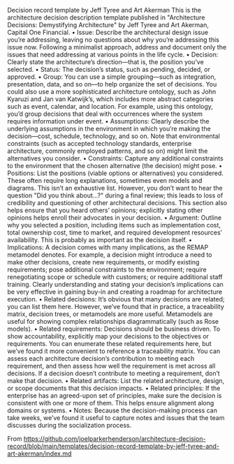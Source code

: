 Decision record template by Jeff Tyree and Art Akerman
This is the architecture decision description template published in "Architecture Decisions: Demystifying Architecture" by Jeff Tyree and Art Akerman, Capital One Financial.
	• Issue: Describe the architectural design issue you’re addressing, leaving no questions about why you’re addressing this issue now. Following a minimalist approach, address and document only the issues that need addressing at various points in the life cycle.
	• Decision: Clearly state the architecture’s direction—that is, the position you’ve selected.
	• Status: The decision’s status, such as pending, decided, or approved.
	• Group: You can use a simple grouping—such as integration, presentation, data, and so on—to help organize the set of decisions. You could also use a more sophisticated architecture ontology, such as John Kyaruzi and Jan van Katwijk’s, which includes more abstract categories such as event, calendar, and location. For example, using this ontology, you’d group decisions that deal with occurrences where the system requires information under event.
	• Assumptions: Clearly describe the underlying assumptions in the environment in which you’re making the decision—cost, schedule, technology, and so on. Note that environmental constraints (such as accepted technology standards, enterprise architecture, commonly employed patterns, and so on) might limit the alternatives you consider.
	• Constraints: Capture any additional constraints to the environment that the chosen alternative (the decision) might pose.
	• Positions: List the positions (viable options or alternatives) you considered. These often require long explanations, sometimes even models and diagrams. This isn’t an exhaustive list. However, you don’t want to hear the question "Did you think about...?" during a final review; this leads to loss of credibility and questioning of other architectural decisions. This section also helps ensure that you heard others’ opinions; explicitly stating other opinions helps enroll their advocates in your decision.
	• Argument: Outline why you selected a position, including items such as implementation cost, total ownership cost, time to market, and required development resources’ availability. This is probably as important as the decision itself.
	• Implications: A decision comes with many implications, as the REMAP metamodel denotes. For example, a decision might introduce a need to make other decisions, create new requirements, or modify existing requirements; pose additional constraints to the environment; require renegotiating scope or schedule with customers; or require additional staff training. Clearly understanding and stating your decision’s implications can be very effective in gaining buy-in and creating a roadmap for architecture execution.
	• Related decisions: It’s obvious that many decisions are related; you can list them here. However, we’ve found that in practice, a traceability matrix, decision trees, or metamodels are more useful. Metamodels are useful for showing complex relationships diagrammatically (such as Rose models).
	• Related requirements: Decisions should be business driven. To show accountability, explicitly map your decisions to the objectives or requirements. You can enumerate these related requirements here, but we’ve found it more convenient to reference a traceability matrix. You can assess each architecture decision’s contribution to meeting each requirement, and then assess how well the requirement is met across all decisions. If a decision doesn’t contribute to meeting a requirement, don’t make that decision.
	• Related artifacts: List the related architecture, design, or scope documents that this decision impacts.
	• Related principles: If the enterprise has an agreed-upon set of principles, make sure the decision is consistent with one or more of them. This helps ensure alignment along domains or systems.
	• Notes: Because the decision-making process can take weeks, we’ve found it useful to capture notes and issues that the team discusses during the socialization process.

From <https://github.com/joelparkerhenderson/architecture-decision-record/blob/main/templates/decision-record-template-by-jeff-tyree-and-art-akerman/index.md> 
